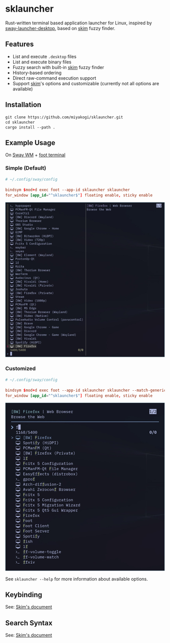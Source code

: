 sklauncher
==========

Rust-written terminal based application launcher for Linux, inspired by [sway-launcher-desktop](https://github.com/Biont/sway-launcher-desktop), based on [skim](https://github.com/lotabout/skim) fuzzy finder.


Features
--------

- List and execute `.desktop` files
- List and execute binary files
- Fuzzy search with built-in [skim](https://github.com/lotabout/skim) fuzzy finder
- History-based ordering
- Direct raw-command execution support
- Support [skim](https://github.com/lotabout/skim)'s options and customizable (currently not all options are available)

Installation
------------

```
git clone https://github.com/miyakogi/sklauncher.git
cd sklauncher
cargo install --path .
```

Example Usage
------------

On [Sway WM](https://swaywm.org) + [foot terminal](https://codeberg.org/dnkl/foot)

### Simple (Default)

```conf
# ~/.config/sway/config

bindsym $mod+d exec foot --app-id sklauncher sklauncher
for_window [app_id="^sklauncher$"] floating enable, sticky enable
```

![without options](./asset/screenshot-simple.jpg)

### Customized

```conf
# ~/.config/sway/config

bindsym $mod+d exec foot --app-id sklauncher sklauncher --match-generic-name --tiebreak "index" --no-sort --accent-color "cyan" --color "16,bg+:-1,fg+:4,prompt:4,pointer:4" --reverse --margin "1,2" --prompt " " --preview-window "up:3"
for_window [app_id="^sklauncher$"] floating enable, sticky enable
```

![with some options](./asset/screenshot-customized.jpg)

See `sklauncher --help` for more information about available options.

Keybinding
----------

See: [Skim's document](https://github.com/lotabout/skim#key-bindings)

Search Syntax
-------------

See: [Skim's document](https://github.com/lotabout/skim#search-syntax)
